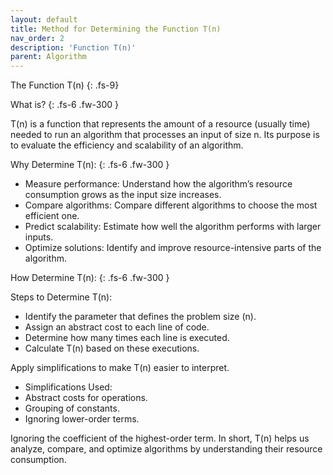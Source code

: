 ```yaml
---
layout: default
title: Method for Determining the Function T(n)
nav_order: 2
description: 'Function T(n)'
parent: Algorithm
---
```


The Function T(n)
{: .fs-9}


What is?
{: .fs-6 .fw-300  }

T(n) is a function that represents the amount of a resource (usually time) needed to run an algorithm that processes an input of size n. Its purpose is to evaluate the efficiency and scalability of an algorithm.

Why Determine T(n):
{: .fs-6 .fw-300  }

- Measure performance: Understand how the algorithm’s resource consumption grows as the input size increases.
- Compare algorithms: Compare different algorithms to choose the most efficient one.
- Predict scalability: Estimate how well the algorithm performs with larger inputs.
- Optimize solutions: Identify and improve resource-intensive parts of the algorithm.

How Determine T(n):
{: .fs-6 .fw-300  }

Steps to Determine T(n):
- Identify the parameter that defines the problem size (n).
- Assign an abstract cost to each line of code.
- Determine how many times each line is executed.
- Calculate T(n) based on these executions.

Apply simplifications to make T(n) easier to interpret.
- Simplifications Used:
- Abstract costs for operations.
- Grouping of constants.
- Ignoring lower-order terms.

Ignoring the coefficient of the highest-order term.
In short, T(n) helps us analyze, compare, and optimize algorithms by understanding their resource consumption.
